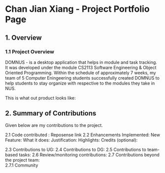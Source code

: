 # Chan Jian Xiang - Project Portfolio Page


## 1. Overview
### 1.1 Project Overview 
DOMNUS - is a desktop application that helps in module and task tracking. It was developed under the module CS2113 Software Engineering & Object Oriented Programming. Within the schedule of approximately 7 weeks, my team of 5 Computer Eningeering students successfully created DOMNUS to help students to stay organize with respective to the modules they take in NUS. 

This is what out product looks like: 

## 2. Summary of Contributions
Given below are my contributions to the project. 

2.1 Code contributed : Reposense link
2.2 Enhancements Implemented: 
New Feature: 
What it does:
Justification:
Highlights:
Credits (optional): 

2.3 Contributions to UG: 
2.4 Contributions to DG:
2.5 Contributions to team-based tasks: 
2.6 Review/monitoring contributions: 
2.7 Contributions beyond the project team:  
 2.7.1 Community
 
<!--stackedit_data:
eyJoaXN0b3J5IjpbLTE0MzA0OTA5NjksLTE3NTAxMjQ3NDAsMj
AxMjIzNDQ5MCwxMjgzMTEyMzMxLC01MzMxMTc5MDgsMTUzNDI3
MTU1NywtMTI5ODA0ODgwNiwtMTgwNjEwMTQ3NCwtNzM5NDQ2Nz
g2LDE3NDg1NzE2NDksLTIwNjMxNTg5NCwtODczOTI2MzcsLTgw
MDU4MjYwMSwxNjM1MDQ2Mzg4LC0xNDgwNDQ0MjQ1LC01NDk1Nz
M3MzYsLTkxNDU2MTY0NywxMTc4Nzg0NDBdfQ==
-->